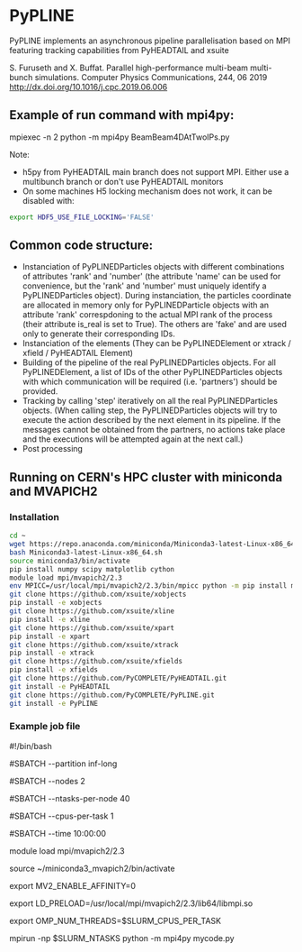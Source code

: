 # PyPLINE

PyPLINE implements an asynchronous pipeline parallelisation based on MPI featuring tracking capabilities from PyHEADTAIL and xsuite

S. Furuseth and X. Buffat. Parallel high-performance multi-beam multi-bunch simulations. Computer Physics Communications, 244, 06 2019 http://dx.doi.org/10.1016/j.cpc.2019.06.006

## Example of run command with mpi4py:
mpiexec -n 2 python -m mpi4py BeamBeam4DAtTwoIPs.py

Note:
 - h5py from PyHEADTAIL main branch does not support MPI. Either use a multibunch branch or don't use PyHEADTAIL monitors 
 - On some machines H5 locking mechanism does not work, it can be disabled with:
```bash
export HDF5_USE_FILE_LOCKING='FALSE'
```
## Common code structure:

 - Instanciation of PyPLINEDParticles objects with different combinations of attributes 'rank' and 'number' (the attribute 'name' can be used for convenience, but the 'rank' and 'number' must uniquely identify a PyPLINEDParticles object). During instanciation, the particles coordinate are allocated in memory only for PyPLINEDParticle objects with an attribute 'rank' correspdoning to the actual MPI rank of the process (their attribute is_real is set to True). The others are 'fake' and are used only to generate their corresponding IDs.
 - Instanciation of the elements (They can be PyPLINEDElement or xtrack / xfield / PyHEADTAIL Element)
 - Building of the pipeline of the real PyPLINEDParticles objects. For all PyPLINEDElement, a list of IDs of the other PyPLINEDParticles objects with which communication will be required (i.e. 'partners') should be provided.
 - Tracking by calling 'step' iteratively on all the real PyPLINEDParticles objects. (When calling step, the PyPLINEDParticles objects will try to execute the action described by the next element in its pipeline. If the messages cannot be obtained from the partners, no actions take place and the executions will be attempted again at the next call.)
 - Post processing

## Running on CERN's HPC cluster with miniconda and MVAPICH2

### Installation

```bash
cd ~
wget https://repo.anaconda.com/miniconda/Miniconda3-latest-Linux-x86_64.sh
bash Miniconda3-latest-Linux-x86_64.sh
source miniconda3/bin/activate
pip install numpy scipy matplotlib cython
module load mpi/mvapich2/2.3
env MPICC=/usr/local/mpi/mvapich2/2.3/bin/mpicc python -m pip install mpi4py
git clone https://github.com/xsuite/xobjects
pip install -e xobjects
git clone https://github.com/xsuite/xline
pip install -e xline
git clone https://github.com/xsuite/xpart
pip install -e xpart
git clone https://github.com/xsuite/xtrack
pip install -e xtrack
git clone https://github.com/xsuite/xfields
pip install -e xfields
git clone https://github.com/PyCOMPLETE/PyHEADTAIL.git
git install -e PyHEADTAIL
git clone https://github.com/PyCOMPLETE/PyPLINE.git
git install -e PyPLINE
```

### Example job file

#!/bin/bash

#SBATCH --partition inf-long

#SBATCH --nodes 2

#SBATCH --ntasks-per-node 40

#SBATCH --cpus-per-task 1

#SBATCH --time 10:00:00

module load mpi/mvapich2/2.3

source ~/miniconda3_mvapich2/bin/activate

export MV2_ENABLE_AFFINITY=0

export LD_PRELOAD=/usr/local/mpi/mvapich2/2.3/lib64/libmpi.so

export OMP_NUM_THREADS=$SLURM_CPUS_PER_TASK

mpirun -np $SLURM_NTASKS python -m mpi4py mycode.py


